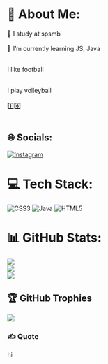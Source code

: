 # 💫 About Me:
🔭 I study at spsmb<br><br>🌱 I’m currently learning JS, Java<br><br>

I like football<br><br>

I play volleyball<br><br> 1️⃣6️⃣<br><br>


## 🌐 Socials:
[![Instagram](https://img.shields.io/badge/Instagram-%23E4405F.svg?logo=Instagram&logoColor=white)](https://instagram.com/vojtech_vechet_) 

# 💻 Tech Stack:
![CSS3](https://img.shields.io/badge/css3-%231572B6.svg?style=for-the-badge&logo=css3&logoColor=white) ![Java](https://img.shields.io/badge/java-%23ED8B00.svg?style=for-the-badge&logo=java&logoColor=white) ![HTML5](https://img.shields.io/badge/html5-%23E34F26.svg?style=for-the-badge&logo=html5&logoColor=white)
# 📊 GitHub Stats:
![](https://github-readme-stats.vercel.app/api?username=vojtavechet&theme=tokyonight&hide_border=false&include_all_commits=false&count_private=false)<br/>
![](https://github-readme-streak-stats.herokuapp.com/?user=vojtavechet&theme=tokyonight&hide_border=false)<br/>
![](https://github-readme-stats.vercel.app/api/top-langs/?username=vojtavechet&theme=tokyonight&hide_border=false&include_all_commits=false&count_private=false&layout=compact)

## 🏆 GitHub Trophies
![](https://github-profile-trophy.vercel.app/?username=vojtavechet&theme=dracula&no-frame=true&no-bg=false&margin-w=4)

### ✍️ Quote
hi


